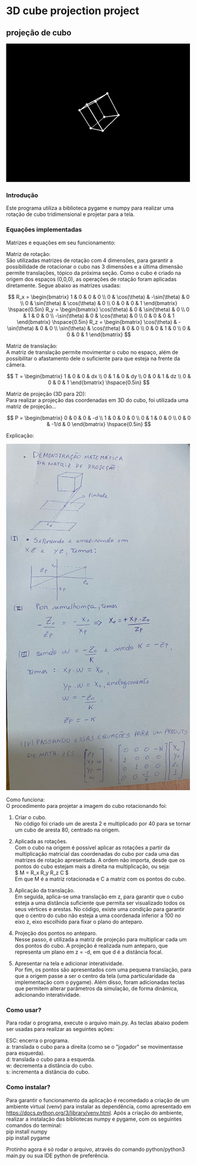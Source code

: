 # 3D cube projection project
## projeção de cubo 

<img src="3d_cube.gif" width=500>


### Introdução  
Este programa utiliza a biblioteca pygame e numpy para realizar uma rotação de cubo tridimensional e projetar para a tela.

### Equações implementadas  
Matrizes e equações em seu funcionamento:

Matriz de rotação:  
São utilizadas matrizes de rotação com 4 dimensões, para garantir a possibilidade de rotacionar o cubo nas 3 dimensões e a última dimensão permite translações, tópico da próxima seção. Como o cubo é criado na origem dos espaços (0,0,0), as operações de rotação foram aplicadas diretamente. Segue abaixo as matrizes usadas:

$$
R_x = \begin{bmatrix}
1 & 0 & 0 & 0 \\
0 & \cos(\theta) & -\sin(\theta) & 0 \\
0 & \sin(\theta) & \cos(\theta) & 0 \\
0 & 0 & 0 & 1
\end{bmatrix}
\hspace{0.5in}
R_y = \begin{bmatrix}
\cos(\theta) & 0 & \sin(\theta) & 0 \\
0 & 1 & 0 & 0 \\
-\sin(\theta) & 0 & \cos(\theta) & 0 \\
0 & 0 & 0 & 1
\end{bmatrix}
\hspace{0.5in}
R_z = \begin{bmatrix}
\cos(\theta) & - \sin(\theta) & 0 & 0 \\
\sin(\theta) & \cos(\theta) & 0 & 0 \\
0 & 0 & 1 & 0 \\
0 & 0 & 0 & 1
\end{bmatrix}
$$

Matriz de translação:  
A matriz de translação permite movimentar o cubo no espaço, além de possibilitar o afastamento dele o suficiente para que esteja na frente da câmera.

$$
T = \begin{bmatrix}
1 & 0 & 0 & dx \\
0 & 1 & 0 & dy \\
0 & 0 & 1 & dz \\
0 & 0 & 0 & 1
\end{bmatrix}  
\hspace{0.5in}
$$

Matriz de projeção (3D para 2D):  
Para realizar a projeção das coordenadas em 3D do cubo, foi utilizada uma matriz de projeção...  

$$
P = \begin{bmatrix}
0 & 0 & 0 & -d \\
1 & 0 & 0 & 0 \\
0 & 1 & 0 & 0 \\
0 & 0 & -1/d & 0
\end{bmatrix}  
\hspace{0.5in}
$$

Explicação: 


<img src="explication.jpg" width=500>


Como funciona:  
O procedimento para projetar a imagem do cubo rotacionando foi:
1. Criar o cubo.  
No código foi criado um de aresta 2 e multiplicado por 40 para se tornar um cubo de aresta 80, centrado na origem.
  
2. Aplicada as rotações.  
Com o cubo na origem é possível aplicar as rotações a partir da multiplicação matricial das coordenadas do cubo por cada uma das matrizes de rotação apresentada. A ordem não importa, desde que os pontos do cubo estejam mais a direita na multiplicação, ou seja:  
$ M = R_x  R_y  R_z C  $  
Em que M é a matriz rotacionada e C a matriz com os pontos do cubo.
  
3. Aplicação da translação.  
Em seguida, aplica-se uma translação em z, para garantir que o cubo esteja a uma distância suficiente que permita ser visualizado todos os seus vértices e arestas. No código, existe uma condição para garantir que o centro do cubo não esteja a uma coordenada inferior a 100 no eixo z, eixo escolhido para fixar o plano do anteparo.
  
4. Projeção dos pontos no anteparo.  
Nesse passo, é utilizada a matriz de projeção para multiplicar cada um dos pontos do cubo. A projeção é realizada num anteparo, que representa um plano em z = -d, em que d é a distância focal.
  
5. Apresentar na tela e adicionar interatividade.  
Por fim, os pontos são apresentados com uma pequena translação, para que a origem passe a ser o centro da tela (uma particularidade da implementação com o pygame). Além disso, foram adicionadas teclas que permitem alterar parâmetros da simulação, de forma dinâmica, adicionando interatividade. 

### Como usar?
Para rodar o programa, execute o arquivo main.py. As teclas abaixo podem ser usadas para realizar as seguintes ações:

ESC: encerra o programa.  
a: translada o cubo para a direita (como se o "jogador" se movimentasse para esquerda).   
d: translada o cubo para a esquerda.  
w: decrementa a distância do cubo.  
s: incrementa a distância do cubo.  


### Como instalar?  
Para garantir o funcionamento da aplicação é recomedado a criação de um ambiente virtual (venv) para instalar as dependência, como apresentado em https://docs.python.org/3/library/venv.html. Após a criação do ambiente, realizar a instalação das bibliotecas numpy e pygame, com os seguintes comandos do terminal:  
pip install numpy  
pip install pygame

Protinho agora é só rodar o arquivo, através do comando python/python3 main.py ou sua IDE python de preferência.
